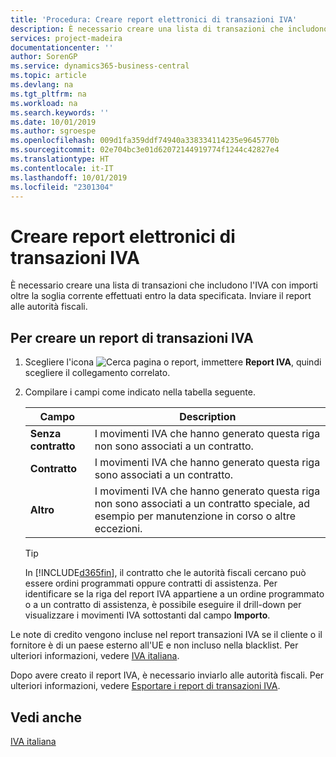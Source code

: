 ```yaml
---
title: 'Procedura: Creare report elettronici di transazioni IVA'
description: È necessario creare una lista di transazioni che includono l'IVA con importi oltre la soglia corrente effettuati entro la data specificata. Inviare il report alle autorità fiscali.
services: project-madeira
documentationcenter: ''
author: SorenGP
ms.service: dynamics365-business-central
ms.topic: article
ms.devlang: na
ms.tgt_pltfrm: na
ms.workload: na
ms.search.keywords: ''
ms.date: 10/01/2019
ms.author: sgroespe
ms.openlocfilehash: 009d1fa359ddf74940a338334114235e9645770b
ms.sourcegitcommit: 02e704bc3e01d62072144919774f1244c42827e4
ms.translationtype: HT
ms.contentlocale: it-IT
ms.lasthandoff: 10/01/2019
ms.locfileid: "2301304"
---
```

# <a name="create-electronic-vat-transactions-reports"></a>Creare report elettronici di transazioni IVA
È necessario creare una lista di transazioni che includono l'IVA con importi oltre la soglia corrente effettuati entro la data specificata. Inviare il report alle autorità fiscali.  

## <a name="to-create-a-vat-transactions-report"></a>Per creare un report di transazioni IVA  

1.  Scegliere l'icona ![Cerca pagina o report](../../media/ui-search/search_small.png "icona Cerca pagina o report"), immettere **Report IVA**, quindi scegliere il collegamento correlato.  
2.  Compilare i campi come indicato nella tabella seguente.  

    |Campo|Description|  
    |-------------------------------------|---------------------------------------|  
    |**Senza contratto**|I movimenti IVA che hanno generato questa riga non sono associati a un contratto.|  
    |**Contratto**|I movimenti IVA che hanno generato questa riga sono associati a un contratto.|  
    |**Altro**|I movimenti IVA che hanno generato questa riga non sono associati a un contratto speciale, ad esempio per manutenzione in corso o altre eccezioni.|  

    > [!TIP]  
    >  In [!INCLUDE[d365fin](../../includes/d365fin_md.md)], il contratto che le autorità fiscali cercano può essere ordini programmati oppure contratti di assistenza. Per identificare se la riga del report IVA appartiene a un ordine programmato o a un contratto di assistenza, è possibile eseguire il drill-down per visualizzare i movimenti IVA sottostanti dal campo **Importo**.  

Le note di credito vengono incluse nel report transazioni IVA se il cliente o il fornitore è di un paese esterno all'UE e non incluso nella blacklist. Per ulteriori informazioni, vedere [IVA italiana](italian-vat.md).  

Dopo avere creato il report IVA, è necessario inviarlo alle autorità fiscali. Per ulteriori informazioni, vedere [Esportare i report di transazioni IVA](how-to-export-vat-transactions-reports.md).  

## <a name="see-also"></a>Vedi anche  
 [IVA italiana](italian-vat.md)
